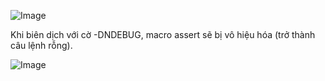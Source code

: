 ![Image](https://github.com/user-attachments/assets/b538f766-2013-4bb7-ad08-245035566f6b)

Khi biên dịch với cờ -DNDEBUG, macro assert sẽ bị vô hiệu hóa (trở thành câu lệnh rỗng).

![Image](https://github.com/user-attachments/assets/c2d37933-bb3c-4772-b86d-aeef715dd97d)
